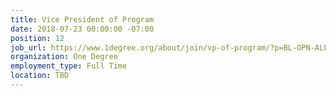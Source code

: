 ```yaml
---
title: Vice President of Program
date: 2018-07-23 00:00:00 -07:00
position: 12
job_url: https://www.1degree.org/about/join/vp-of-program/?p=BL-OPN-ALL-NL61-2017-JUL-26-LAPress
organization: One Degree
employment_type: Full Time
location: TBD
---
```


